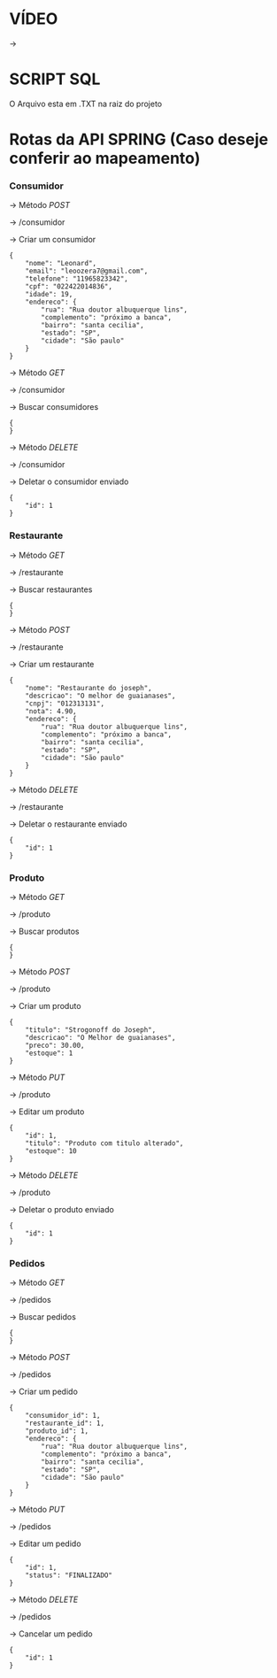 # VÍDEO
-> 

# SCRIPT SQL
O Arquivo esta em .TXT na raiz do projeto


# Rotas da API SPRING (Caso deseje conferir ao mapeamento)

### Consumidor

-> Método *POST*

-> /consumidor

-> Criar um consumidor

```
{
    "nome": "Leonard",
    "email": "leoozera7@gmail.com",
    "telefone": "11965823342",
    "cpf": "022422014836",
    "idade": 19,
    "endereco": {
        "rua": "Rua doutor albuquerque lins",
        "complemento": "próximo a banca",
        "bairro": "santa cecilia",
        "estado": "SP",
        "cidade": "São paulo"
    }
}

```

-> Método *GET*

-> /consumidor

-> Buscar consumidores

```
{
}
```

-> Método *DELETE*

-> /consumidor

-> Deletar o consumidor enviado

```
{
    "id": 1
}
```

### Restaurante


-> Método *GET*

-> /restaurante

-> Buscar restaurantes

```
{
}
```


-> Método *POST*

-> /restaurante

-> Criar um restaurante

``` 
{
    "nome": "Restaurante do joseph",
    "descricao": "O melhor de guaianases",
    "cnpj": "012313131",
    "nota": 4.90,
    "endereco": {
        "rua": "Rua doutor albuquerque lins",
        "complemento": "próximo a banca",
        "bairro": "santa cecilia",
        "estado": "SP",
        "cidade": "São paulo"
    }
}
```
-> Método *DELETE*

-> /restaurante

-> Deletar o restaurante enviado

```
{
    "id": 1
}
```
### Produto

-> Método *GET*

-> /produto

-> Buscar produtos

```
{
}
```


-> Método *POST*

-> /produto

-> Criar um produto

```
{
    "titulo": "Strogonoff do Joseph",
    "descricao": "O Melhor de guaianases",
    "preco": 30.00,
    "estoque": 1
}
```

-> Método *PUT*

-> /produto

-> Editar um produto

``` 
{
    "id": 1,
    "titulo": "Produto com titulo alterado",
    "estoque": 10
}
```

-> Método *DELETE*

-> /produto

-> Deletar o produto enviado


```
{
    "id": 1
}
```

### Pedidos

-> Método *GET*

-> /pedidos

-> Buscar pedidos

```
{
}
```

-> Método *POST*

-> /pedidos

-> Criar um pedido

```
{
    "consumidor_id": 1,
    "restaurante_id": 1,
    "produto_id": 1,
    "endereco": {
        "rua": "Rua doutor albuquerque lins",
        "complemento": "próximo a banca",
        "bairro": "santa cecilia",
        "estado": "SP",
        "cidade": "São paulo"
    }
}
```


-> Método *PUT*

-> /pedidos

-> Editar um pedido

``` 
{
    "id": 1,
    "status": "FINALIZADO"
}
```
-> Método *DELETE*

-> /pedidos

-> Cancelar um pedido

```
{
    "id": 1
}
```